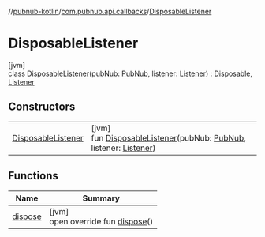 //[pubnub-kotlin](../../../index.md)/[com.pubnub.api.callbacks](../index.md)/[DisposableListener](index.md)

# DisposableListener

[jvm]\
class [DisposableListener](index.md)(pubNub: [PubNub](../../com.pubnub.api/-pub-nub/index.md), listener: [Listener](../-listener/index.md)) : [Disposable](../-disposable/index.md), [Listener](../-listener/index.md)

## Constructors

| | |
|---|---|
| [DisposableListener](-disposable-listener.md) | [jvm]<br>fun [DisposableListener](-disposable-listener.md)(pubNub: [PubNub](../../com.pubnub.api/-pub-nub/index.md), listener: [Listener](../-listener/index.md)) |

## Functions

| Name | Summary |
|---|---|
| [dispose](dispose.md) | [jvm]<br>open override fun [dispose](dispose.md)() |

